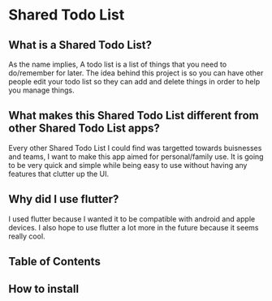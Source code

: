 # Shared Todo List

## What is a Shared Todo List?
As the name implies, A todo list is a list of things that you need to do/remember for later. The idea behind this project is so you can have other people edit your todo list so they can add and delete things in order to help you manage things.

## What makes this Shared Todo List different from other Shared Todo List apps?
Every other Shared Todo List I could find was targetted towards buisnesses and teams, I want to make this app aimed for personal/family use. It is going to be very quick and simple while being easy to use without having any features that clutter up the UI.

## Why did I use flutter?
I used flutter because I wanted it to be compatible with android and apple devices. I also hope to use flutter a lot more in the future because it seems really cool.

## Table of Contents

## How to install
